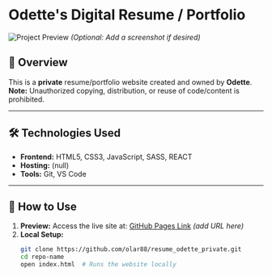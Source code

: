 # Odette's Digital Resume / Portfolio  

![Project Preview](preview.jpg) *(Optional: Add a screenshot if desired)*  

## 📌 Overview  
This is a **private** resume/portfolio website created and owned by **Odette**.  
**Note:** Unauthorized copying, distribution, or reuse of code/content is prohibited.  

---  

## 🛠️ Technologies Used  
- **Frontend:** HTML5, CSS3, JavaScript, SASS, REACT  
- **Hosting:** (null)
- **Tools:** Git, VS Code

---  

## 🚀 How to Use  
<!-- Add instructions if others need to fork/clone (e.g., for reference only) -->  
1. **Preview:** Access the live site at: [GitHub Pages Link](#) *(add URL here)*  
2. **Local Setup:**  
   ```bash
   git clone https://github.com/olar88/resume_odette_private.git  
   cd repo-name  
   open index.html  # Runs the website locally  
